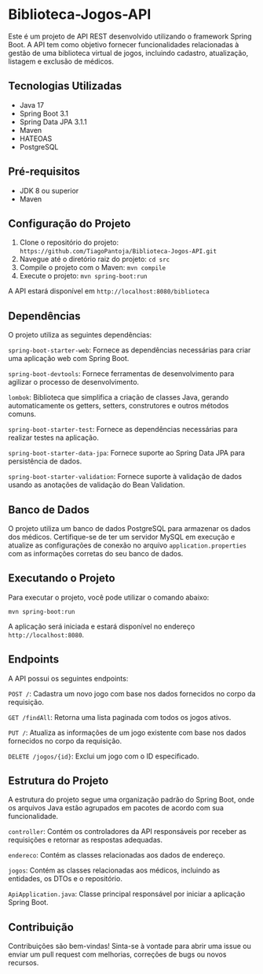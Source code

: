 # Biblioteca-Jogos-API
Este é um projeto de API REST desenvolvido utilizando o framework Spring Boot. A API tem como objetivo fornecer funcionalidades relacionadas à gestão de uma biblioteca virtual de jogos, incluindo cadastro, atualização, listagem e exclusão de médicos.

## Tecnologias Utilizadas

- Java 17
- Spring Boot 3.1
- Spring Data JPA 3.1.1
- Maven
- HATEOAS
- PostgreSQL

## Pré-requisitos

- JDK 8 ou superior
- Maven

## Configuração do Projeto
1. Clone o repositório do projeto: `https://github.com/TiagoPantoja/Biblioteca-Jogos-API.git`
2. Navegue até o diretório raiz do projeto: `cd src`
3. Compile o projeto com o Maven: `mvn compile`
4. Execute o projeto: `mvn spring-boot:run`

A API estará disponível em `http://localhost:8080/biblioteca`

## Dependências
O projeto utiliza as seguintes dependências:

`spring-boot-starter-web`: Fornece as dependências necessárias para criar uma aplicação web com Spring Boot.

`spring-boot-devtools`: Fornece ferramentas de desenvolvimento para agilizar o processo de desenvolvimento.

`lombok`: Biblioteca que simplifica a criação de classes Java, gerando automaticamente os getters, setters, construtores e outros métodos comuns.

`spring-boot-starter-test`: Fornece as dependências necessárias para realizar testes na aplicação.

`spring-boot-starter-data-jpa`: Fornece suporte ao Spring Data JPA para persistência de dados.

`spring-boot-starter-validation`: Fornece suporte à validação de dados usando as anotações de validação do Bean Validation.

## Banco de Dados
O projeto utiliza um banco de dados PostgreSQL para armazenar os dados dos médicos. Certifique-se de ter um servidor MySQL em execução e atualize as configurações de conexão no arquivo `application.properties` com as informações corretas do seu banco de dados.

## Executando o Projeto
Para executar o projeto, você pode utilizar o comando abaixo:

`mvn spring-boot:run`

A aplicação será iniciada e estará disponível no endereço `http://localhost:8080`.

## Endpoints
A API possui os seguintes endpoints:

`POST /`: Cadastra um novo jogo com base nos dados fornecidos no corpo da requisição.

`GET /findAll`: Retorna uma lista paginada com todos os jogos ativos.

`PUT /`: Atualiza as informações de um jogo existente com base nos dados fornecidos no corpo da requisição.

`DELETE /jogos/{id}`: Exclui um jogo com o ID especificado.

## Estrutura do Projeto
A estrutura do projeto segue uma organização padrão do Spring Boot, onde os arquivos Java estão agrupados em pacotes de acordo com sua funcionalidade.

`controller`: Contém os controladores da API responsáveis por receber as requisições e retornar as respostas adequadas.

`endereco`: Contém as classes relacionadas aos dados de endereço.

`jogos`: Contém as classes relacionadas aos médicos, incluindo as entidades, os DTOs e o repositório.

`ApiApplication.java`: Classe principal responsável por iniciar a aplicação Spring Boot.

## Contribuição
Contribuições são bem-vindas! Sinta-se à vontade para abrir uma issue ou enviar um pull request com melhorias, correções de bugs ou novos recursos.

